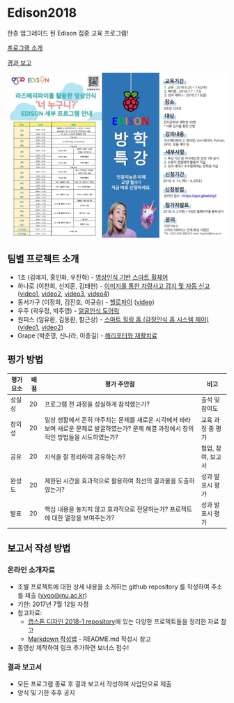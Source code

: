# Edison2018
한층 업그레이드 된 Edison 집중 교육 프로그램!

[프로그램 소개](OpeningEdison2018.pdf)

[경과 보고](Edison2018_경과보고.pdf)

![Edison 2018](pic/Edison2018.jpg)




## 팀별 프로젝트 소개 
* 1조 (김예지, 홍인화, 우진혁) - [영상인식 기반 스마트 휠체어](https://github.com/honginhwa/ghddlsghk3)
* 하나로 (이찬희, 신지훈, 김태현) - [이미지를 통한 차량사고 감지 및 자동 신고](https://github.com/Kim-Taehyeon/Car_Accident_Detection_System) ([video1](https://www.youtube.com/watch?v=9d2xdspRXdA&feature=youtu.be), [video2](https://www.youtube.com/watch?v=ifxCiW4i114&feature=youtu.be), [video3](https://www.youtube.com/watch?v=sOUA0RG7VCg&feature=youtu.be), [video4](https://youtu.be/ZwXB3LhHlwI))
* 동서가구 (이장희, 김진호, 이규승) - [헬로파이](https://github.com/kimjinho1/EDISON2018-smart-stand) ([video](https://youtu.be/mzgp0LI1t6c))
* 우주 (곽우정, 박주영) - [얼굴인식 도어락](https://github.com/jooyoung0525/Face_Recognition-Door_Lock)
* 원피스 (임유환, 김동환, 함근상) - [스마트 힐링 홈 (감정인식 홈 시스템 제어)](https://github.com/sanana4/2018-EDISON-Team-ONEPIECE) ([video1](https://youtu.be/t6tQ4mxaHOk), [video2](https://youtu.be/Bb7qlM22CMk))
* Grape (박준영, 신나라, 이종길) - [해리포터와 재활치료](https://github.com/zoonyoung/Home-rehabilitation-treatment)


## 평가 방법

평가 요소 | 배점 | 평가 주안점 | 비고
-----|-----| ----- | -----
성실성 | 20 | 프로그램 전 과정을 성실하게 참석했는가? | 출석 및 참여도
창의성 | 20 | 일상 생활에서 흔히 마주치는 문제를 새로운 시각에서 바라보며 새로운 문제로 발굴하였는가? 문제 해결 과정에서 창의적인 방법들을 시도하였는가?  |  교육 과정 중 평가
공유 | 20 | 지식을 잘 정리하여 공유하는가?  | 협업, 참여, 보고서
완성도 | 20 | 제한된 시간을 효과적으로 활용하여 최선의 결과물을 도출하였는가? | 성과 발표시 평가
발표 | 20 | 핵심 내용을 놓지지 않고 효과적으로 전달하는가? 프로젝트에 대한 열정을 보여주는가?  | 성과 발표시 평가

## 보고서 작성 방법
### 온라인 소개자료
* 조별 프로젝트에 대한 상세 내용을 소개하는 github repository 를 작성하여 주소를 제출 (yyoo@inu.ac.kr)
* 기한: 2017년 7월 12일 자정
* 참고자료: 
   * [캡스톤 디자인 2018-1 repository](http://github.com/ys7yoo/CapstoneDesign_2018-1)에 있는 다양한 프로젝트들을 정리한 자료 참고
   * [Markdown 작성법](https://github.com/adam-p/markdown-here/wiki/Markdown-Cheatsheet) - README.md 작성시 참고
* 동영상 제작하여 링크 추가하면 보너스 점수!

### 결과 보고서
* 모든 프로그램 종료 후 결과 보고서 작성하여 사업단으로 제출
* 양식 및 기한 추후 공지

